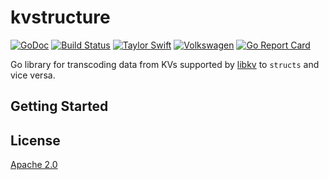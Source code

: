# kvstructure

[![GoDoc](https://godoc.org/github.com/andersnormal/kvstructure?status.png)](https://godoc.org/github.com/andersnormal/kvstructure)
[![Build Status](https://travis-ci.org/andersnormal/kvstructure.svg?branch=master)](https://travis-ci.org/andersnormal/kvstructure)
[![Taylor Swift](https://img.shields.io/badge/secured%20by-taylor%20swift-brightgreen.svg)](https://twitter.com/SwiftOnSecurity)
[![Volkswagen](https://auchenberg.github.io/volkswagen/volkswargen_ci.svg?v=1)](https://github.com/auchenberg/volkswagen)
[![Go Report Card](https://goreportcard.com/badge/github.com/andersnormal/kvstructure)](https://goreportcard.com/report/github.com/andersnormal/kvstructure)

Go library for transcoding data from KVs supported by [libkv](https://github.com/docker/libkv) to `structs` and vice versa.

## Getting Started



## License
[Apache 2.0](/LICENSE)
